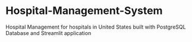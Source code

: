 # Hospital-Management-System
Hospital Management for hospitals in United States built with PostgreSQL Database and Streamlit application
